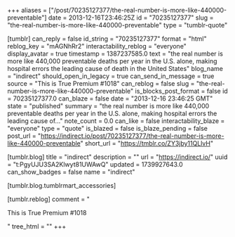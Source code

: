 +++
aliases = ["/post/70235127377/the-real-number-is-more-like-440000-preventable"]
date = 2013-12-16T23:46:25Z
id = "70235127377"
slug = "the-real-number-is-more-like-440000-preventable"
type = "tumblr-quote"

[tumblr]
can_reply = false
id_string = "70235127377"
format = "html"
reblog_key = "mAGNhRr2"
interactability_reblog = "everyone"
display_avatar = true
timestamp = 1387237585.0
text = "the real number is more like 440,000 preventable deaths per year in the U.S. alone, making hospital errors the leading cause of death in the United States"
blog_name = "indirect"
should_open_in_legacy = true
can_send_in_message = true
source = "This is True Premium #1018"
can_reblog = false
slug = "the-real-number-is-more-like-440000-preventable"
is_blocks_post_format = false
id = 70235127377.0
can_blaze = false
date = "2013-12-16 23:46:25 GMT"
state = "published"
summary = "the real number is more like 440,000 preventable deaths per year in the U.S. alone, making hospital errors the leading cause of..."
note_count = 0.0
can_like = false
interactability_blaze = "everyone"
type = "quote"
is_blazed = false
is_blaze_pending = false
post_url = "https://indirect.io/post/70235127377/the-real-number-is-more-like-440000-preventable"
short_url = "https://tmblr.co/ZY3jby11QLlvH"

[tumblr.blog]
title = "indirect"
description = ""
url = "https://indirect.io/"
uuid = "t:PgyUJU3SA2Klwyt81UWAwQ"
updated = 1739927643.0
can_show_badges = false
name = "indirect"

[tumblr.blog.tumblrmart_accessories]

[tumblr.reblog]
comment = "<p>This is True Premium #1018</p>"
tree_html = ""
+++
